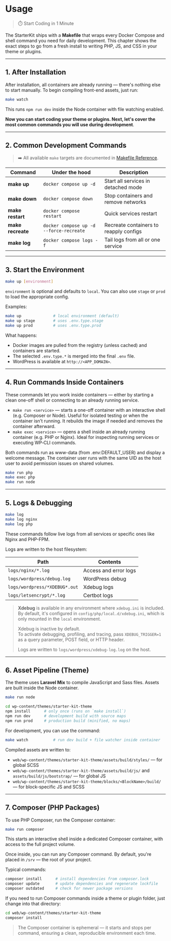 # Usage

> ⏱️ Start Coding in 1 Minute

The StarterKit ships with a **Makefile** that wraps every Docker Compose and shell command you need for daily development. This chapter shows the exact steps to go from a fresh install to writing PHP, JS, and CSS in your theme or plugins.

---

## 1. After Installation

After installation, all containers are already running — there's nothing else to start manually.
To begin compiling front-end assets, just run:

```bash
make watch
```

This runs `npm run dev` inside the Node container with file watching enabled.

**Now you can start coding your theme or plugins. Next, let's cover the most common commands you will use during development**.

---

## 2. Common Development Commands

> ➡️ All available `make` targets are documented in [Makefile Reference](makefile-reference.md).

| Command           | Under the hood                          | Description                            |
|-------------------|-----------------------------------------|----------------------------------------|
| **make up**       | `docker compose up -d`                  | Start all services in detached mode    |
| **make down**     | `docker compose down`                   | Stop containers and remove networks    |
| **make restart**  | `docker compose restart`                | Quick services restart                 |
| **make recreate** | `docker compose up -d --force-recreate` | Recreate containers to reapply configs |
| **make log**      | `docker compose logs -f`                | Tail logs from all or one service      |

---

## 3. Start the Environment

```bash
make up [environment]
```

`environment` is optional and defaults to `local`. You can also use `stage` or `prod` to load the appropriate config.

Examples:

```bash
make up              # local environment (default)
make up stage        # uses .env.type.stage
make up prod         # uses .env.type.prod
```

What happens:

* Docker images are pulled from the registry (unless cached) and containers are started.
* The selected `.env.type.*` is merged into the final `.env` file.
* WordPress is available at `http://<APP_DOMAIN>`.

---

## 4. Run Commands Inside Containers

These commands let you work inside containers — either by starting a clean one-off shell or connecting to an already running service.

- `make run <service>` — starts a one-off container with an interactive shell (e.g. Composer or Node). Useful for isolated testing or when the container isn’t running. It rebuilds the image if needed and removes the container afterward.
- `make exec <service>` — opens a shell inside an already running container (e.g. PHP or Nginx). Ideal for inspecting running services or executing WP‑CLI commands.

Both commands run as www-data (from .env:DEFAULT_USER) and display a welcome message. The container user runs with the same UID as the host user to avoid permission issues on shared volumes.

```bash
make run php
make exec php
make run node
```

---

## 5. Logs & Debugging

```bash
make log
make log nginx
make log php
```

These commands follow live logs from all services or specific ones like Nginx and PHP-FPM.

Logs are written to the host filesystem:

| Path                          | Contents              |
|-------------------------------|-----------------------|
| `logs/nginx/*.log`            | Access and error logs |
| `logs/wordpress/debug.log`    | WordPress debug       |
| `logs/wordpress/*XDEBUG*.out` | Xdebug logs           |
| `logs/letsencrypt/*.log`      | Certbot logs          |


> **Xdebug** is available in any environment where `xdebug.ini` is included.  
> By default, it's configured in `config/php/local.d/xdebug.ini`, which is only mounted in the `local` environment.
>
> Xdebug is inactive by default.  
> To activate debugging, profiling, and tracing, pass `XDEBUG_TRIGGER=1` as a query parameter, POST field, or HTTP header.
>
> Logs are written to `logs/wordpress/xdebug-log.log` on the host.


---

## 6. Asset Pipeline (Theme)

The theme uses **Laravel Mix** to compile JavaScript and Sass files. Assets are built inside the Node container.

```bash
make run node
```

```bash
cd wp-content/themes/starter-kit-theme
npm install      # only once (runs on `make install`)
npm run dev      # development build with source maps
npm run prod     # production build (minified, no maps)
```

For development, you can use the command:

```bash
make watch           # run dev build + file watcher inside container
```

Compiled assets are written to:

- `web/wp-content/themes/starter-kit-theme/assets/build/styles/` — for global SCSS
- `web/wp-content/themes/starter-kit-theme/assets/build/js/` and `assets/build/js/bootstrap/` — for global JS
- `web/wp-content/themes/starter-kit-theme/blocks/<BlockName>/build/` — for block-specific JS and SCSS

---

## 7. Composer (PHP Packages)

To use PHP Composer, run the Composer container:

```bash
make run composer
```

This starts an interactive shell inside a dedicated Composer container, with access to the full project volume.

Once inside, you can run any Composer command. By default, you're placed in `/srv` — the root of your project.

Typical commands:

```bash
composer install      # install dependencies from composer.lock
composer update       # update dependencies and regenerate lockfile
composer outdated     # check for newer package versions
```

If you need to run Composer commands inside a theme or plugin folder, just change into that directory:

```bash
cd web/wp-content/themes/starter-kit-theme
composer install
```

> The Composer container is ephemeral — it starts and stops per command, ensuring a clean, reproducible environment each time.





